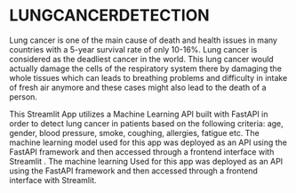 # LUNGCANCERDETECTION


Lung cancer is one of the main cause of death and health issues in many countries with a 5-year survival rate of only 10-16%. Lung cancer is considered as the deadliest cancer in the world. This lung cancer would actually damage the cells of the respiratory system there by damaging the whole tissues which can leads to breathing problems and difficulty in intake of fresh air anymore and these cases might also lead to the death of a person.

This Streamlit App utilizes a Machine Learning API built with FastAPI in order to detect lung cancer in patients based on the following criteria: age, gender, blood pressure, smoke, coughing, allergies, fatigue etc. The machine learning model used for this app was deployed as an API using the FastAPI framework and then accessed through a frontend interface with Streamlit . The machine learning Used for this app was deployed as an API using the FastAPI framework and then accessed through a frontend interface with Streamlit.
 
